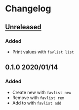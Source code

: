 # Changelog

## [Unreleased](https://github.com/spenserblack/favlist/compare/v0.1.0...master)
### Added
- Print values with `favlist list`

## 0.1.0 2020/01/14
### Added
- Create new with `favlist new`
- Remove with `favlist rem`
- Add to with `favlist add`
